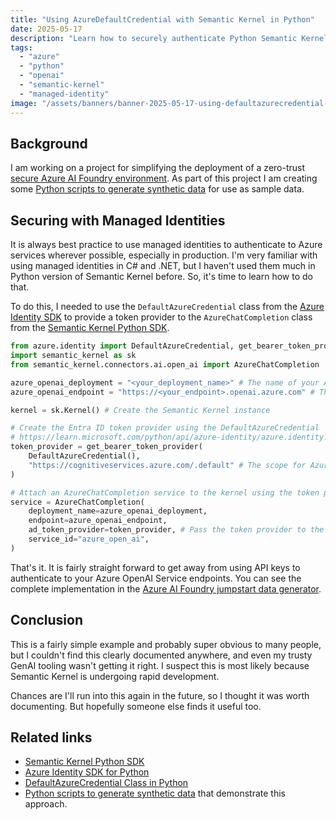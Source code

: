 ```yaml
---
title: "Using AzureDefaultCredential with Semantic Kernel in Python"
date: 2025-05-17
description: "Learn how to securely authenticate Python Semantic Kernel apps to Azure OpenAI Service using managed identities and DefaultAzureCredential, with practical code examples."
tags: 
  - "azure"
  - "python"
  - "openai"
  - "semantic-kernel"
  - "managed-identity"
image: "/assets/banners/banner-2025-05-17-using-defaultazurecredential-with-semantic-kernel-in-python.png"
---
```


## Background

I am working on a project for simplifying the deployment of a zero-trust [secure Azure AI Foundry environment](https://learn.microsoft.com/azure/ai-foundry/how-to/create-secure-ai-hub). As part of this project I am creating some [Python scripts to generate synthetic data](https://github.com/PlagueHO/azure-ai-foundry-jumpstart/tree/main/scripts/data-generators#readme) for use as sample data.

## Securing with Managed Identities

It is always best practice to use managed identities to authenticate to Azure services wherever possible, especially in production. I'm very familiar with using managed identities in C# and .NET, but I haven't used them much in Python version of Semantic Kernel before. So, it's time to learn how to do that.

To do this, I needed to use the `DefaultAzureCredential` class from the [Azure Identity SDK](https://learn.microsoft.com/python/api/overview/azure/identity-readme?view=azure-python) to provide a token provider to the `AzureChatCompletion` class from the [Semantic Kernel Python SDK](https://github.com/microsoft/semantic-kernel/tree/main/python#readme).

```python
from azure.identity import DefaultAzureCredential, get_bearer_token_provider
import semantic_kernel as sk
from semantic_kernel.connectors.ai.open_ai import AzureChatCompletion

azure_openai_deployment = "<your_deployment_name>" # The name of your Azure OpenAI deployment
azure_openai_endpoint = "https://<your_endpoint>.openai.azure.com" # The endpoint for your Azure OpenAI Service

kernel = sk.Kernel() # Create the Semantic Kernel instance

# Create the Entra ID token provider using the DefaultAzureCredential
# https://learn.microsoft.com/python/api/azure-identity/azure.identity.defaultazurecredential?view=azure-python
token_provider = get_bearer_token_provider(
    DefaultAzureCredential(),
    "https://cognitiveservices.azure.com/.default" # The scope for Azure OpenAI Service
)

# Attach an AzureChatCompletion service to the kernel using the token provider
service = AzureChatCompletion(
    deployment_name=azure_openai_deployment,
    endpoint=azure_openai_endpoint,
    ad_token_provider=token_provider, # Pass the token provider to the service
    service_id="azure_open_ai",
)
```

That's it. It is fairly straight forward to get away from using API keys to authenticate to your Azure OpenAI Service endpoints. You can see the complete implementation in the [Azure AI Foundry jumpstart data generator](https://github.com/PlagueHO/azure-ai-foundry-jumpstart/blob/main/scripts/data-generators/synthetic_data_generator.py).

## Conclusion

This is a fairly simple example and probably super obvious to many people, but I couldn't find this clearly documented anywhere, and even my trusty GenAI tooling wasn't getting it right. I suspect this is most likely because Semantic Kernel is undergoing rapid development.

Chances are I'll run into this again in the future, so I thought it was worth documenting. But hopefully someone else finds it useful too.

## Related links

- [Semantic Kernel Python SDK](https://github.com/microsoft/semantic-kernel/tree/main/python#readme)
- [Azure Identity SDK for Python](https://learn.microsoft.com/python/api/overview/azure/identity-readme?view=azure-python)
- [DefaultAzureCredential Class in Python](https://learn.microsoft.com/python/api/azure-identity/azure.identity.defaultazurecredential?view=azure-python)
- [Python scripts to generate synthetic data](https://github.com/PlagueHO/azure-ai-foundry-jumpstart/tree/main/scripts/data-generators#readme) that demonstrate this approach.
